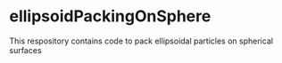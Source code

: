 # ellipsoidPackingOnSphere
This respository contains code to pack ellipsoidal particles on spherical surfaces
